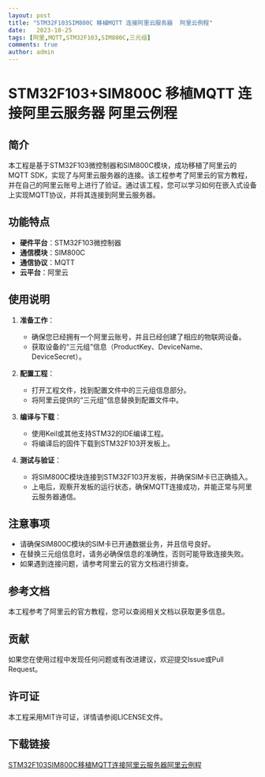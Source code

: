 ```yaml
---
layout: post
title: "STM32F103SIM800C 移植MQTT 连接阿里云服务器  阿里云例程"
date:   2023-10-25
tags: [阿里,MQTT,STM32F103,SIM800C,三元组]
comments: true
author: admin
---
```

# STM32F103+SIM800C 移植MQTT 连接阿里云服务器  阿里云例程

## 简介

本工程是基于STM32F103微控制器和SIM800C模块，成功移植了阿里云的MQTT SDK，实现了与阿里云服务器的连接。该工程参考了阿里云的官方教程，并在自己的阿里云账号上进行了验证。通过该工程，您可以学习如何在嵌入式设备上实现MQTT协议，并将其连接到阿里云服务器。

## 功能特点

- **硬件平台**：STM32F103微控制器
- **通信模块**：SIM800C
- **通信协议**：MQTT
- **云平台**：阿里云

## 使用说明

1. **准备工作**：
   - 确保您已经拥有一个阿里云账号，并且已经创建了相应的物联网设备。
   - 获取设备的“三元组”信息（ProductKey、DeviceName、DeviceSecret）。

2. **配置工程**：
   - 打开工程文件，找到配置文件中的三元组信息部分。
   - 将阿里云提供的“三元组”信息替换到配置文件中。

3. **编译与下载**：
   - 使用Keil或其他支持STM32的IDE编译工程。
   - 将编译后的固件下载到STM32F103开发板上。

4. **测试与验证**：
   - 将SIM800C模块连接到STM32F103开发板，并确保SIM卡已正确插入。
   - 上电后，观察开发板的运行状态，确保MQTT连接成功，并能正常与阿里云服务器通信。

## 注意事项

- 请确保SIM800C模块的SIM卡已开通数据业务，并且信号良好。
- 在替换三元组信息时，请务必确保信息的准确性，否则可能导致连接失败。
- 如果遇到连接问题，请参考阿里云的官方文档进行排查。

## 参考文档

本工程参考了阿里云的官方教程，您可以查阅相关文档以获取更多信息。

## 贡献

如果您在使用过程中发现任何问题或有改进建议，欢迎提交Issue或Pull Request。

## 许可证

本工程采用MIT许可证，详情请参阅LICENSE文件。

## 下载链接

[STM32F103SIM800C移植MQTT连接阿里云服务器阿里云例程](https://pan.quark.cn/s/0229fd219c55)